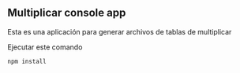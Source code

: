 ## Multiplicar console app

Esta es una aplicación para generar archivos de tablas de multiplicar

Ejecutar este comando

```npm install```